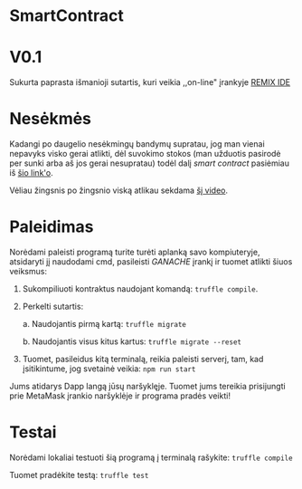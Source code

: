 # SmartContract

# V0.1

Sukurta paprasta išmanioji sutartis, kuri veikia ,,on-line" įrankyje [REMIX IDE](https://remix.ethereum.org/#optimize=false&runs=200&evmVersion=null&version=soljson-v0.4.24+commit.e67f0147.js)

# Nesėkmės

Kadangi po daugelio nesėkmingų bandymų supratau, jog man vienai nepavyks visko gerai atlikti, dėl suvokimo stokos (man užduotis pasirodė per sunki arba aš jos gerai nesupratau) todėl dalį *smart contract* pasiėmiau iš [šio link'o](https://github.com/dappuniversity/defi_tutorial/releases/tag/starter-code).

Vėliau žingsnis po žingsnio viską atlikau sekdama [šį video](https://www.youtube.com/watch?v=CgXQC4dbGUE).

# Paleidimas

Norėdami paleisti programą turite turėti aplanką savo kompiuteryje, atsidaryti jį naudodami cmd, pasileisti *GANACHE* įrankį ir tuomet atlikti šiuos veiksmus:
1. Sukompiliuoti kontraktus naudojant komandą: `truffle compile`.
2. Perkelti sutartis:
   
   a. Naudojantis pirmą kartą: `truffle migrate`
  
   b. Naudojantis visus kitus kartus: `truffle migrate --reset`
3. Tuomet, pasileidus kitą terminalą, reikia paleisti serverį, tam, kad įsitikintume, jog svetainė veikia: `npm run start`

Jums atidarys Dapp langą jūsų naršyklęje. Tuomet jums tereikia prisijungti prie MetaMask įrankio naršyklėje ir programa pradės veikti!
   
# Testai

Norėdami lokaliai testuoti šią programą į terminalą rašykite: `truffle compile`

Tuomet pradėkite testą: `truffle test`

